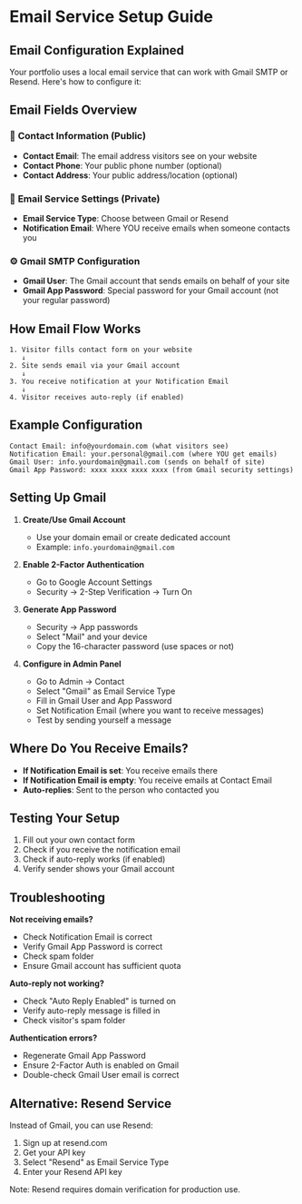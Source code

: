 # Email Service Setup Guide

## Email Configuration Explained

Your portfolio uses a local email service that can work with Gmail SMTP or Resend. Here's how to configure it:

## Email Fields Overview

### 📧 **Contact Information** (Public)
- **Contact Email**: The email address visitors see on your website
- **Contact Phone**: Your public phone number (optional)
- **Contact Address**: Your public address/location (optional)

### 🔔 **Email Service Settings** (Private)
- **Email Service Type**: Choose between Gmail or Resend
- **Notification Email**: Where YOU receive emails when someone contacts you

### ⚙️ **Gmail SMTP Configuration**
- **Gmail User**: The Gmail account that sends emails on behalf of your site
- **Gmail App Password**: Special password for your Gmail account (not your regular password)

## How Email Flow Works

```
1. Visitor fills contact form on your website
   ↓
2. Site sends email via your Gmail account
   ↓
3. You receive notification at your Notification Email
   ↓
4. Visitor receives auto-reply (if enabled)
```

## Example Configuration

```
Contact Email: info@yourdomain.com (what visitors see)
Notification Email: your.personal@gmail.com (where YOU get emails)
Gmail User: info.yourdomain@gmail.com (sends on behalf of site)
Gmail App Password: xxxx xxxx xxxx xxxx (from Gmail security settings)
```

## Setting Up Gmail

1. **Create/Use Gmail Account**
   - Use your domain email or create dedicated account
   - Example: `info.yourdomain@gmail.com`

2. **Enable 2-Factor Authentication**
   - Go to Google Account Settings
   - Security → 2-Step Verification → Turn On

3. **Generate App Password**
   - Security → App passwords
   - Select "Mail" and your device
   - Copy the 16-character password (use spaces or not)

4. **Configure in Admin Panel**
   - Go to Admin → Contact
   - Select "Gmail" as Email Service Type
   - Fill in Gmail User and App Password
   - Set Notification Email (where you want to receive messages)
   - Test by sending yourself a message

## Where Do You Receive Emails?

- **If Notification Email is set**: You receive emails there
- **If Notification Email is empty**: You receive emails at Contact Email
- **Auto-replies**: Sent to the person who contacted you

## Testing Your Setup

1. Fill out your own contact form
2. Check if you receive the notification email
3. Check if auto-reply works (if enabled)
4. Verify sender shows your Gmail account

## Troubleshooting

**Not receiving emails?**
- Check Notification Email is correct
- Verify Gmail App Password is correct
- Check spam folder
- Ensure Gmail account has sufficient quota

**Auto-reply not working?**
- Check "Auto Reply Enabled" is turned on
- Verify auto-reply message is filled in
- Check visitor's spam folder

**Authentication errors?**
- Regenerate Gmail App Password
- Ensure 2-Factor Auth is enabled on Gmail
- Double-check Gmail User email is correct

## Alternative: Resend Service

Instead of Gmail, you can use Resend:
1. Sign up at resend.com
2. Get your API key
3. Select "Resend" as Email Service Type
4. Enter your Resend API key

Note: Resend requires domain verification for production use.